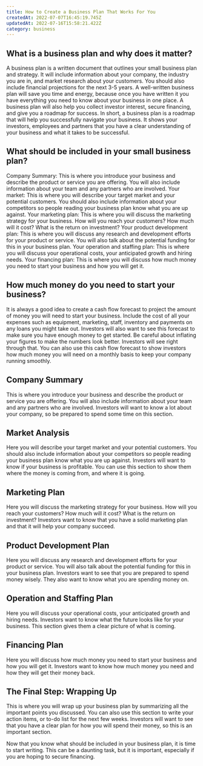 ```yaml
---
title: How to Create a Business Plan That Works For You
createdAt: 2022-07-07T16:45:19.745Z
updatedAt: 2022-07-16T15:58:21.422Z
category: business
---
```


## What is a business plan and why does it matter?

A business plan is a written document that outlines your small business plan and strategy. It will include information about your company, the industry you are in, and market research about your customers. You should also include financial projections for the next 3-5 years. A well-written business plan will save you time and energy, because once you have written it you have everything you need to know about your business in one place. A business plan will also help you collect investor interest, secure financing, and give you a roadmap for success. In short, a business plan is a roadmap that will help you successfully navigate your business. It shows your investors, employees and partners that you have a clear understanding of your business and what it takes to be successful.

## What should be included in your small business plan?

Company Summary: This is where you introduce your business and describe the product or service you are offering. You will also include information about your team and any partners who are involved. Your market: This is where you will describe your target market and your potential customers. You should also include information about your competitors so people reading your business plan know what you are up against. Your marketing plan: This is where you will discuss the marketing strategy for your business. How will you reach your customers? How much will it cost? What is the return on investment? Your product development plan: This is where you will discuss any research and development efforts for your product or service. You will also talk about the potential funding for this in your business plan. Your operation and staffing plan: This is where you will discuss your operational costs, your anticipated growth and hiring needs. Your financing plan: This is where you will discuss how much money you need to start your business and how you will get it.

## How much money do you need to start your business?

It is always a good idea to create a cash flow forecast to project the amount of money you will need to start your business. Include the cost of all your expenses such as equipment, marketing, staff, inventory and payments on any loans you might take out. Investors will also want to see this forecast to make sure you have enough money to get started. Be careful about inflating your figures to make the numbers look better. Investors will see right through that. You can also use this cash flow forecast to show investors how much money you will need on a monthly basis to keep your company running smoothly.

## Company Summary

This is where you introduce your business and describe the product or service you are offering. You will also include information about your team and any partners who are involved. Investors will want to know a lot about your company, so be prepared to spend some time on this section.

## Market Analysis

Here you will describe your target market and your potential customers. You should also include information about your competitors so people reading your business plan know what you are up against. Investors will want to know if your business is profitable. You can use this section to show them where the money is coming from, and where it is going.

## Marketing Plan

Here you will discuss the marketing strategy for your business. How will you reach your customers? How much will it cost? What is the return on investment? Investors want to know that you have a solid marketing plan and that it will help your company succeed.

## Product Development Plan

Here you will discuss any research and development efforts for your product or service. You will also talk about the potential funding for this in your business plan. Investors want to see that you are prepared to spend money wisely. They also want to know what you are spending money on.

## Operation and Staffing Plan

Here you will discuss your operational costs, your anticipated growth and hiring needs. Investors want to know what the future looks like for your business. This section gives them a clear picture of what is coming.

## Financing Plan

Here you will discuss how much money you need to start your business and how you will get it. Investors want to know how much money you need and how they will get their money back.

## The Final Step: Wrapping Up

This is where you will wrap up your business plan by summarizing all the important points you discussed. You can also use this section to write your action items, or to-do list for the next few weeks. Investors will want to see that you have a clear plan for how you will spend their money, so this is an important section.

Now that you know what should be included in your business plan, it is time to start writing. This can be a daunting task, but it is important, especially if you are hoping to secure financing.
